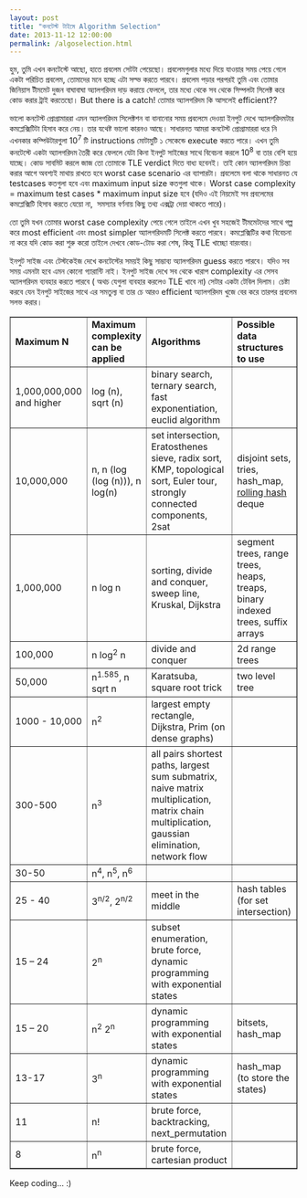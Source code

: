 ```yaml
---
layout: post
title: "কনটেস্ট টাইমে Algorithm Selection"
date: 2013-11-12 12:00:00
permalink: /algoselection.html
---
```

হুম, তুমি এখন কনটেস্টে আছো, হাতে প্রবলেম সেটটা পেয়েছো। প্রবলেমগুলার মধ্যে দিয়ে যাওয়ার সময় পেয়ে গেলে একটা পরিচিত প্রবলেম, তোমাদের মনে হচ্ছে এটা সল্ভ করতে পারবে। প্রবলেম পড়ার পরপরই তুমি এবং তোমার জিনিয়াস টীমমেট দুজন বাঘাবাঘা অ্যালগরিদম দাড় করায়ে ফেললে, তার মধ্যে থেকে সব থেকে সিম্পলটা সিলেক্ট করে কোড করার ট্রাই করতেছো। But there is a catch! তোমার অ্যালগরিদম কি আসলেই efficient??

ভালো কনটেস্ট প্রোগ্রামাররা এমন অ্যালগরিদম সিলেক্টশন বা বানানোর সময় প্রবলেমে দেওয়া ইনপুট দেখে অ্যালগরিদমটার কমপ্লেক্সিটিটা হিসাব করে নেয়। তার যথেষ্ট ভালো কারনও আছে। সাধারনত আমরা কনটেস্ট প্রোগ্রামাররা ধরে নি এখনকার কম্পিউটারগুলা 10<sup>7</sup> টি instructions মোটামুটি ১ সেকেন্ডে execute করতে পারে। এখন তুমি কনটেস্টে একটা অ্যালগরিদম তৈরী করে ফেললে যেটা কিনা ইনপুট সাইজের সাথে বিবেচনা করলে 10<sup>8</sup> বা তার বেশি হয়ে যাচ্ছে। কোড সাবমিট করলে জাজ তো তোমাকে TLE verdict দিতে বাধ্য হবেনই। তাই কোন অ্যালগরিদম চিন্তা করার আগে অবশ্যই মাথায় রাখতে হবে worst case scenario এর ব্যাপারটা। প্রবলেমে বলা থাকে সাধারনত যে testcases কতগুলা হবে এবং maximum input size কতগুলা থাকে। Worst case complexity = maximum test cases * maximum input size হবে (যদিও এই নিয়মেই সব প্রবলেমের কমপ্লেক্সিটি হিসাব করতে যেয়ো না,  সমস্যার বর্ণনায় কিছু তথ্য এক্সট্রা দেয়া থাকতে পারে)।

তো তুমি যখন তোমার worst case complexity পেয়ে গেলে তাইলে এখন খুব সহজেই টীমমেটদের সাথে গল্প করে most efficient এবং most simpler অ্যালগরিদমটি সিলেক্ট করতে পারবে। কমপ্লেক্সিটির কথা বিবেচনা না করে যদি কোড করা শুরু করো তাইলে দেখবে কোড-টোড করা শেষ, কিন্তু TLE খাচ্ছো বারংবার।

ইনপুট সাইজ এবং টেস্টকেইজ দেখে কনটেস্টের সময়ই কিছু সাম্ভাব্য অ্যালগরিদম guess করতে পারবে। যদিও সব সময় এমনটা হবে এমন কোনো গ্যারান্টি নাই। ইনপুট সাইজ দেখে সব থেকে খারাপ complexity এর সেসব অ্যালগরিদম ব্যবহার করতে পারবে ( অথচ যেগুলা ব্যবহার করলেও TLE খাবে না) সেটার একটা টেবিল দিলাম। চেষ্টা করবে যেন ইনপুট সাইজের সাথে এর সমতুল্য বা তার চে আরও efficient অ্যালগরিদম খুজে বের করে তারপর প্রবলেম সলভ করার।


<table border="1" cellspacing="0" cellpadding="0">
<tbody>
<tr>
<td>
<p><b>Maximum N</b></p>
</td>
<td><b>Maximum complexity can be applied</b></td>
<td><b>Algorithms</b></td>
<td><b>Possible data structures to use</b></td>
</tr>
<tr>
<td>1,000,000,000 and higher</td>
<td>log (n), sqrt (n)</td>
<td>binary search, ternary search, fast exponentiation, euclid algorithm
</td>
<td></td>
</tr>
<tr>
<td>10,000,000</td>
<td>n, n (log (log (n))), n log(n)</td>
<td>set intersection, Eratosthenes sieve, radix sort, KMP, topological sort, Euler tour, strongly connected components, 2sat
</td>
<td>disjoint sets, tries, hash_map, <a href="http://www.infoarena.ro/blog/rolling-hash">rolling hash</a> deque</td>
</tr>
<tr>
<td>1,000,000</td>
<td>n log n</td>
<td>sorting, divide and conquer, sweep line, Kruskal, Dijkstra
</td>
<td>segment trees, range trees, heaps, treaps, binary indexed trees, suffix arrays</td>
</tr>
<tr>
<td>100,000</td>
<td>n log<sup>2</sup> n</td>
<td>divide and conquer
</td>
<td>2d range trees</td>
</tr>
<tr>
<td>50,000</td>
<td>n<sup>1.585</sup>, n sqrt n</td>
<td>Karatsuba, square root trick
</td>
<td>two level tree</td>
</tr>
<tr>
<td>1000 - 10,000</td>
<td>n<sup>2</sup></td>
<td>largest empty rectangle, Dijkstra, Prim (on dense graphs)
</td>
<td></td>
</tr>
<tr>
<td>300-500</td>
<td>n<sup>3</sup></td>
<td>all pairs shortest paths, largest sum submatrix, naive matrix multiplication, matrix chain multiplication, gaussian elimination, network flow
</td>
<td></td>
</tr>
<tr>
<td>30-50</td>
<td>n<sup>4</sup>, n<sup>5</sup>, n<sup>6</sup></td>
<td>
</td>
<td></td>
</tr>
<tr>
<td>25 - 40</td>
<td>3<sup>n/2</sup>, 2<sup>n/2</sup></td>
<td>meet in the middle
</td>
<td>hash tables (for set intersection)</td>
</tr>
<tr>
<td>15 – 24</td>
<td>2<sup>n</sup></td>
<td>subset enumeration, brute force, dynamic programming with exponential states
</td>
<td></td>
</tr>
<tr>
<td>15 – 20</td>
<td>n<sup>2</sup> 2<sup>n</sup></td>
<td>dynamic programming with exponential states
</td>
<td>bitsets, hash_map</td>
</tr>
<tr>
<td>13-17</td>
<td>3<sup>n</sup></td>
<td>dynamic programming with exponential states
</td>
<td>hash_map (to store the states)</td>
</tr>
<tr>
<td>11</td>
<td>n!</td>
<td>brute force, backtracking, next_permutation
</td>
<td></td>
</tr>
<tr>
<td>8</td>
<td>n<sup>n</sup></td>
<td>brute force, cartesian product
</td>
<td></td>
</tr>
</tbody>
</table>

Keep coding… :)
